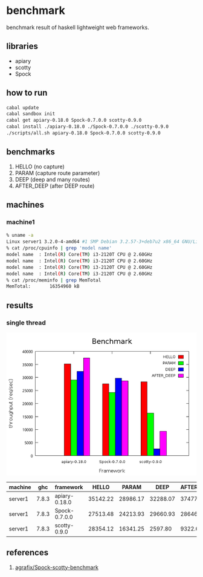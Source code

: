 benchmark
===
benchmark result of haskell lightweight web frameworks.

libraries
---
* apiary
* scotty
* Spock

how to run
---
```.sh
cabal update
cabal sandbox init
cabal get apiary-0.18.0 Spock-0.7.0.0 scotty-0.9.0
cabal install ./apiary-0.18.0 ./Spock-0.7.0.0 ./scotty-0.9.0
./scripts/all.sh apiary-0.18.0 Spock-0.7.0.0 scotty-0.9.0
```

benchmarks
---
1. HELLO (no capture)
2. PARAM (capture route parameter)
3. DEEP  (deep and many routes)
3. AFTER_DEEP (after DEEP route)

machines
---

### machine1

```.sh
% uname -a
Linux server1 3.2.0-4-amd64 #1 SMP Debian 3.2.57-3+deb7u2 x86_64 GNU/Linux
% cat /proc/cpuinfo | grep 'model name'
model name	: Intel(R) Core(TM) i3-2120T CPU @ 2.60GHz
model name	: Intel(R) Core(TM) i3-2120T CPU @ 2.60GHz
model name	: Intel(R) Core(TM) i3-2120T CPU @ 2.60GHz
model name	: Intel(R) Core(TM) i3-2120T CPU @ 2.60GHz
% cat /proc/meminfo | grep MemTotal
MemTotal:       16354960 kB
```

results
---

### single thread

![result](./results/1/result-server1.png)

|machine  |ghc    |framework    |HELLO   |PARAM   |DEEP    |AFTER_DEEP|
|---------|-------|-------------|--------|--------|--------|----------|
|server1  |7.8.3  |apiary-0.18.0|35142.22|28986.17|32288.07|37477.12  |
|server1  |7.8.3  |Spock-0.7.0.0|27513.48|24213.93|29660.93|28646.52  |
|server1  |7.8.3  |scotty-0.9.0 |28354.12|16341.25|2597.80 |9322.60   |

references
---
1. [agrafix/Spock-scotty-benchmark](https://github.com/agrafix/Spock-scotty-benchmark)
